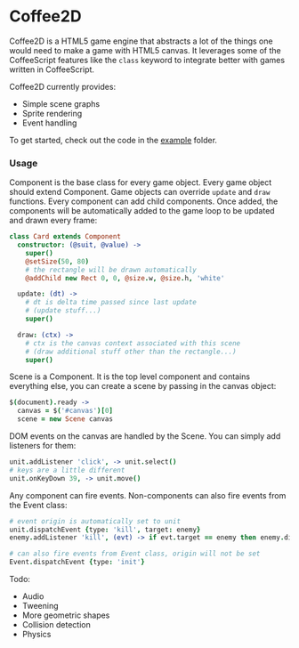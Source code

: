 Coffee2D
========

Coffee2D is a HTML5 game engine that abstracts a lot of the things one would need to make a game with HTML5 canvas. It leverages some of the CoffeeScript features like the `class` keyword to integrate better with games written in CoffeeScript.

Coffee2D currently provides:

* Simple scene graphs
* Sprite rendering
* Event handling

To get started, check out the code in the [example](https://github.com/LanJian/coffee2d/tree/master/example) folder.

### Usage

Component is the base class for every game object. Every game object should extend Component. Game objects can override `update` and `draw` functions. Every component can add child components. Once added, the components will be automatically added to the game loop to be updated and drawn every frame:

```coffeescript
class Card extends Component
  constructor: (@suit, @value) ->
    super()
    @setSize(50, 80)
    # the rectangle will be drawn automatically
    @addChild new Rect 0, 0, @size.w, @size.h, 'white'

  update: (dt) ->
    # dt is delta time passed since last update
    # (update stuff...)
    super()

  draw: (ctx) ->
    # ctx is the canvas context associated with this scene
    # (draw additional stuff other than the rectangle...)
    super()
```

Scene is a Component. It is the top level component and contains everything else, you can create a scene by passing in the canvas object:

```coffeescript
$(document).ready ->
  canvas = $('#canvas')[0]
  scene = new Scene canvas
```

DOM events on the canvas are handled by the Scene. You can simply add listeners for them:

```coffeescript
unit.addListener 'click', -> unit.select()
# keys are a little different
unit.onKeyDown 39, -> unit.move()
```

Any component can fire events. Non-components can also fire events from the Event class:

```coffeescript
# event origin is automatically set to unit
unit.dispatchEvent {type: 'kill', target: enemy}
enemy.addListener 'kill', (evt) -> if evt.target == enemy then enemy.die()

# can also fire events from Event class, origin will not be set
Event.dispatchEvent {type: 'init'}
```


Todo:
* Audio
* Tweening
* More geometric shapes
* Collision detection
* Physics
